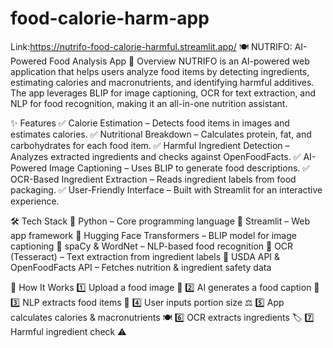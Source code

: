 # food-calorie-harm-app
Link:https://nutrifo-food-calorie-harmful.streamlit.app/
🍽️ NUTRIFO: AI-Powered Food Analysis App
📌 Overview
NUTRIFO is an AI-powered web application that helps users analyze food items by detecting ingredients, estimating calories and macronutrients, and identifying harmful additives. The app leverages BLIP for image captioning, OCR for text extraction, and NLP for food recognition, making it an all-in-one nutrition assistant.

✨ Features
✅ Calorie Estimation – Detects food items in images and estimates calories.
✅ Nutritional Breakdown – Calculates protein, fat, and carbohydrates for each food item.
✅ Harmful Ingredient Detection – Analyzes extracted ingredients and checks against OpenFoodFacts.
✅ AI-Powered Image Captioning – Uses BLIP to generate food descriptions.
✅ OCR-Based Ingredient Extraction – Reads ingredient labels from food packaging.
✅ User-Friendly Interface – Built with Streamlit for an interactive experience.

🛠️ Tech Stack
🔹 Python – Core programming language
🔹 Streamlit – Web app framework
🔹 Hugging Face Transformers – BLIP model for image captioning
🔹 spaCy & WordNet – NLP-based food recognition
🔹 OCR (Tesseract) – Text extraction from ingredient labels
🔹 USDA API & OpenFoodFacts API – Fetches nutrition & ingredient safety data

🚀 How It Works
1️⃣ Upload a food image 📸
2️⃣ AI generates a food caption 📝
3️⃣ NLP extracts food items 🍲
4️⃣ User inputs portion size ⚖️
5️⃣ App calculates calories & macronutrients 🍽️
6️⃣ OCR extracts ingredients 🏷️
7️⃣ Harmful ingredient check ⚠️

